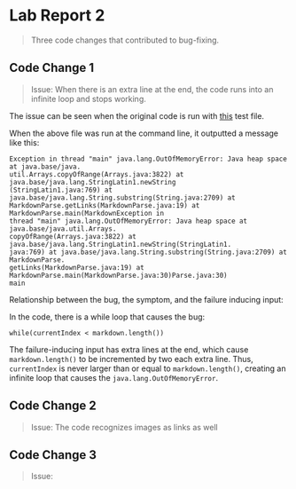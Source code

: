 # Lab Report 2
> Three code changes that contributed to bug-fixing.

## Code Change 1
> Issue: When there is an extra line at the end, the code runs into an infinite loop and stops working. 

The issue can be seen when the original code is run with [this](test-file-1.txt) test file.

When the above file was run at the command line, it outputted a message like this:
```
Exception in thread "main" java.lang.OutOfMemoryError: Java heap space at java.base/java.
util.Arrays.copyOfRange(Arrays.java:3822) at java.base/java.lang.StringLatin1.newString
(StringLatin1.java:769) at java.base/java.lang.String.substring(String.java:2709) at 
MarkdownParse.getLinks(MarkdownParse.java:19) at MarkdownParse.main(MarkdownException in 
thread "main" java.lang.OutOfMemoryError: Java heap space at java.base/java.util.Arrays.
copyOfRange(Arrays.java:3822) at java.base/java.lang.StringLatin1.newString(StringLatin1.
java:769) at java.base/java.lang.String.substring(String.java:2709) at MarkdownParse.
getLinks(MarkdownParse.java:19) at MarkdownParse.main(MarkdownParse.java:30)Parse.java:30)
main
```
Relationship between the bug, the symptom, and the failure inducing input:

In the code, there is a while loop that causes the bug: 

` while(currentIndex < markdown.length()) `

The failure-inducing input has extra lines at the end, which cause `markdown.length()` to be incremented by two each extra line. Thus, `currentIndex` is never larger than or equal to `markdown.length()`, creating an infinite loop that causes the `java.lang.OutOfMemoryError`.


## Code Change 2
> Issue: The code recognizes images as links as well

## Code Change 3
>Issue: 